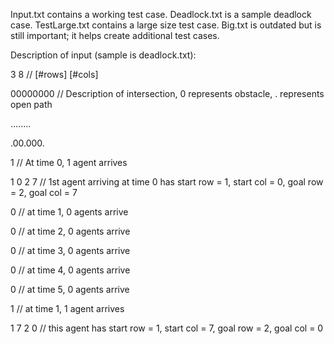 Input.txt contains a working test case. Deadlock.txt is a sample deadlock case. TestLarge.txt contains a large size test case. Big.txt is outdated but is still important; it helps create additional test cases. 

Description of input (sample is deadlock.txt):

3 8         // [#rows] [#cols]

00000000    // Description of intersection, 0 represents obstacle, . represents open path

........

.00.000.


1           // At time 0, 1 agent arrives

1 0 2 7     // 1st agent arriving at time 0 has start row = 1, start col = 0, goal row = 2, goal col = 7

0           // at time 1, 0 agents arrive

0           // at time 2, 0 agents arrive

0           // at time 3, 0 agents arrive

0           // at time 4, 0 agents arrive

0           // at time 5, 0 agents arrive

1           // at time 1, 1 agent arrives

1 7 2 0     // this agent has start row = 1, start col = 7, goal row = 2, goal col = 0
